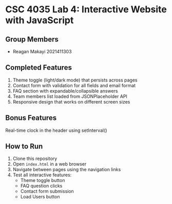 # CSC 4035 Lab 4: Interactive Website with JavaScript

## Group Members
- Reagan Makayi 2021411303

## Completed Features
1. Theme toggle (light/dark mode) that persists across pages
2. Contact form with validation for all fields and email format
3. FAQ section with expandable/collapsible answers
4. Team members list loaded from JSONPlaceholder API
5. Responsive design that works on different screen sizes

## Bonus Features
   Real-time clock in the header using setInterval()

## How to Run
1. Clone this repository
2. Open `index.html` in a web browser
3. Navigate between pages using the navigation links
4. Test all interactive features:
   - Theme toggle button
   - FAQ question clicks
   - Contact form submission
   - Load Users button
